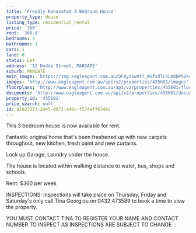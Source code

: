 ```yaml
---
title: 'Freshly Renovated 3 Bedroom House'
property_type: House
listing_type: residential_rental
price: '360'
rent: '360.0'
bedrooms: 3
bathrooms: 1
cars: 1
land: 0
status: Let
address: '12 Dodds Street, MARGATE'
suburb: MARGATE
main_image: 'https://img.eagleagent.com.au/DF0y21w9t7_WGfvdlCoLmRbP5Ok=/1280x854/smart/https://s3-us-west-2.amazonaws.com/eagleagent-orig/images/6826020/414428531-image-M.jpg'
images: 'http://www.eagleagent.com.au/api/v2/properties/435601/images'
floorplans: 'http://www.eagleagent.com.au/api/v2/properties/435601/floorplans'
documents: 'http://www.eagleagent.com.au/api/v2/properties/435601/documents'
property_id: '435601'
price_search: null
id: 81023273-2445-4072-a46c-f574ef76349c
---
```

This 3 bedroom house is now available for rent.

Fantastic original home that's been freshened up with new carpets throughout, new kitchen, fresh paint and new curtains.

Lock up Garage, Laundry under the house.

The house is located within walking distance to water, bus, shops and schools.

Rent: $360 per week

INSPECTIONS:
Inspections will take place on Thursday, Friday and Saturday's only call Tina Georgiou on 0432 473589 to book a time to view the property.

YOU MUST CONTACT TINA TO REGISTER YOUR NAME AND CONTACT NUMBER TO INSPECT AS INSPECTIONS ARE SUBJECT TO CHANGE